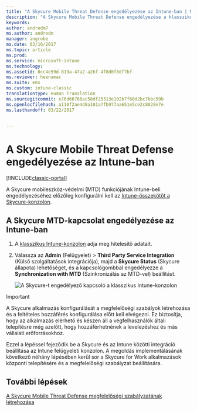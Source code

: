 ```yaml
---
title: "A Skycure Mobile Threat Defense engedélyezése az Intune-ban | Microsoft Docs"
description: "A Skycure Mobile Threat Defense engedélyezése a klasszikus Intune-konzolon."
keywords: 
author: andredm7
ms.author: andredm
manager: angrobe
ms.date: 03/16/2017
ms.topic: article
ms.prod: 
ms.service: microsoft-intune
ms.technology: 
ms.assetid: 0cc4e59d-819a-47a2-a26f-4f8d0f8df7bf
ms.reviewer: heenamac
ms.suite: ems
ms.custom: intune-classic
translationtype: Human Translation
ms.sourcegitcommit: e76d66768ac58df25313e102b7f60d2bc7bbc59b
ms.openlocfilehash: a110f2ae4d8a101a7fb977aa651e5ce2c8828e7e
ms.lasthandoff: 03/22/2017


---
```


# <a name="enable-skycure-mobile-threat-defense-in-intune"></a>A Skycure Mobile Threat Defense engedélyezése az Intune-ban

[!INCLUDE[classic-portal](../includes/classic-portal.md)]

A Skycure mobileszköz-védelmi (MTD) funkciójának Intune-beli engedélyezéséhez előzőleg konfigurálni kell az [Intune-összekötőt a Skycure-konzolon](https://docs.microsoft.com/intune/deploy-use/setup-the-skycure-integration-with-Intune).

## <a name="to-enable-the-skycure-mtd-connection-in-intune"></a>A Skycure MTD-kapcsolat engedélyezése az Intune-ban

1.  A [klasszikus Intune-konzolon](https://manage.microsoft.com/) adja meg hitelesítő adatait.

2.  Válassza az **Admin** (Felügyelet) &gt; **Third Party Service Integration** (Külső szolgáltatások integrációja), majd a **Skycure Status** (Skycure állapota) lehetőséget, és a kapcsológombbal engedélyezze a **Synchronization with MTD** (Szinkronizálás az MTD-vel) beállítást.

    ![A Skycure-t engedélyező kapcsoló a klasszikus Intune-konzolon](../media/mtp/enable-skycure-1.png)

> [!IMPORTANT] 
> A Skycure alkalmazás konfigurálását a megfelelőségi szabályok létrehozása és a feltételes hozzáférés konfigurálása előtt kell elvégezni. Ez biztosítja, hogy az alkalmazás elérhető és készen áll a végfelhasználók általi telepítésre még azelőtt, hogy hozzáférhetnének a levelezéshez és más vállalati erőforrásokhoz.

Ezzel a lépéssel fejeződik be a Skycure és az Intune közötti integráció beállítása az Intune felügyeleti konzolon. A megoldás implementálásának következő néhány lépésében kerül sor a Skycure for Work alkalmazások központi telepítésére és a megfelelőségi szabályzat beállítására.

## <a name="next-steps"></a>További lépések

[A Skycure Mobile Threat Defense megfelelőségi szabályzatának létrehozása](https://docs.microsoft.com/intune/deploy-use/create-skycure-mobile-threat-defense-compliance-policy)

